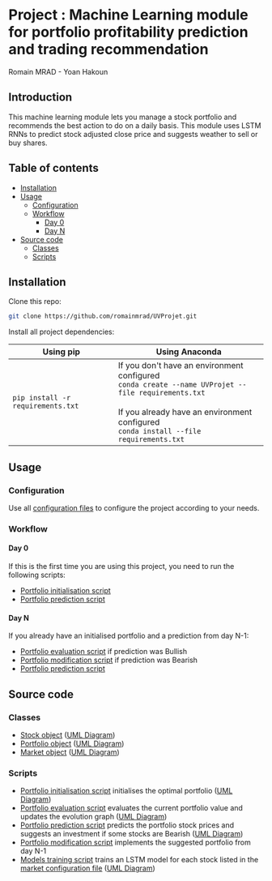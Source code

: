 # Project : Machine Learning module for portfolio profitability prediction and trading recommendation
Romain MRAD - Yoan Hakoun 

## Introduction

This machine learning module lets you manage a stock portfolio and recommends the best action to do on a daily basis. 
This module uses LSTM RNNs to predict stock adjusted close price and suggests weather to sell or buy shares.

## Table of contents

- [Installation](#installation)
- [Usage](#usage)
  - [Configuration](#configuration)
  - [Workflow](#workflow)
    - [Day 0](#day-0)
    - [Day N](#day-n)
- [Source code](#source-code)
  - [Classes](#classes)
  - [Scripts](#scripts)

## Installation

Clone this repo: 

```bash
git clone https://github.com/romainmrad/UVProjet.git
```

Install all project dependencies:

| Using pip                           | Using Anaconda                                                                                                                                                                                                     |
|-------------------------------------|--------------------------------------------------------------------------------------------------------------------------------------------------------------------------------------------------------------------|
| ``pip install -r requirements.txt`` | If you don't have an environment configured <br/>```conda create --name UVProjet --file requirements.txt```<br/><br/>If you already have an environment configured<br/>```conda install --file requirements.txt``` |

## Usage

### Configuration

Use all [configuration files](config) to configure the project according to your needs.

### Workflow

#### Day 0

If this is the first time you are using this project, you need to run the following scripts:
- [Portfolio initialisation script](scripts/portfolio_initialisation.py)
- [Portfolio prediction script](scripts/portfolio_prediction.py)

#### Day N

If you already have an initialised portfolio and a prediction from day N-1:
- [Portfolio evaluation script](scripts/portfolio_evaluation.py) if prediction was Bullish
- [Portfolio modification script](scripts/portfolio_modification.py) if prediction was Bearish
- [Portfolio prediction script](scripts/portfolio_prediction.py)

## Source code

### Classes
- [Stock object](src/stock.py) ([UML Diagram](docs/class/stock.png))
- [Portfolio object](src/portfolio.py) ([UML Diagram](docs/class/portfolio.png))
- [Market object](src/market.py) ([UML Diagram](docs/class/market.png))

### Scripts
- [Portfolio initialisation script](scripts/portfolio_initialisation.py) initialises the optimal portfolio
([UML Diagram](docs/sequence/portfolio_initialisation.png))
- [Portfolio evaluation script](scripts/portfolio_evaluation.py) evaluates the current portfolio value and updates the 
evolution graph ([UML Diagram](docs/sequence/portfolio_evaluation.png))
- [Portfolio prediction script](scripts/portfolio_prediction.py) predicts the portfolio stock prices and suggests an 
investment if some stocks are Bearish ([UML Diagram](docs/sequence/portfolio_prediction.png))
- [Portfolio modification script](scripts/portfolio_modification.py) implements the suggested portfolio from day N-1 
- [Models training script](scripts/train_models.py) trains an LSTM model for each stock listed in the 
[market configuration file](config/market_config.json) ([UML Diagram](docs/sequence/train_models.png))

